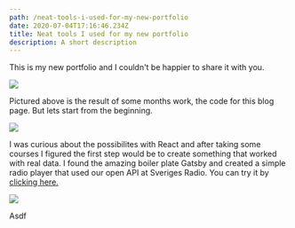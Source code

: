 ```yaml
---
path: /neat-tools-i-used-for-my-new-portfolio
date: 2020-07-04T17:16:46.234Z
title: Neat tools I used for my new portfolio
description: A short description
---
```

This is my new portfolio and I couldn't be happier to share it with you. 

![](https://portfolio-with-cms.netlify.app/assets/vsc.png)

Pictured above is the result of some months work, the code for this blog page. But lets start from the beginning.

![](https://portfolio-with-cms.netlify.app/assets/enkelradio.png)

I was curious about the possibilites with React and after taking some courses I figured the first step would be to create something that worked with real data. I found the amazing boiler plate Gatsby and created a simple radio player that used our open API at Sveriges Radio. You can try it by [clicking here. ](https://enkelradio.com/)

![](https://portfolio-with-cms.netlify.app/assets/gatsby.png)

Asdf
